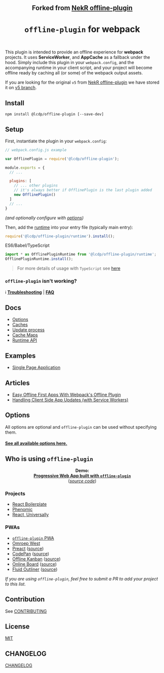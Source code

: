 ﻿<div align="center">
<h2>Forked from <a href="https://github.com/NekR/offline-plugin" alt="original-offline-plugin">NekR offline-plugin</a></h2>

  <h1><code>offline-plugin</code> for webpack</h1>

</div>
<br>

This plugin is intended to provide an offline experience for **webpack** projects. It uses **ServiceWorker**, and **AppCache** as a fallback under the hood. Simply include this plugin in your ``webpack.config``, and the accompanying runtime in your client script, and your project will become offline ready by caching all (or some) of the webpack output assets.

If you are looking for the original `v5` from <a href="https://github.com/NekR/offline-plugin" alt="original-offline-plugin">NekR offline-plugin</a> we have stored it on <a href="https://github.com/LeComptoirDesPharmacies/offline-plugin/tree/v5">v5 branch</a>.

## Install

`npm install @lcdp/offline-plugin [--save-dev]`

## Setup

First, instantiate the plugin in your `webpack.config`:

```js
// webpack.config.js example

var OfflinePlugin = require('@lcdp/offline-plugin');

module.exports = {
  // ...

  plugins: [
    // ... other plugins
    // it's always better if OfflinePlugin is the last plugin added
    new OfflinePlugin()
  ]
  // ...
}
```
_(and optionally configure with [options](docs/options.md))_  

Then, add the [runtime](docs/runtime.md) into your entry file (typically main entry):

```js
require('@lcdp/offline-plugin/runtime').install();
```

ES6/Babel/TypeScript
```js
import * as OfflinePluginRuntime from '@lcdp/offline-plugin/runtime';
OfflinePluginRuntime.install();
```

> For more details of usage with `TypeScript` see [here](docs/typescript.md)

### `offline-plugin` isn't working?

:information_source: **[Troubleshooting](docs/troubleshooting.md)** | **[FAQ](docs/FAQ.md)**

## Docs

* [Options](docs/options.md)
* [Caches](docs/caches.md)
* [Update process](docs/updates.md)
* [Cache Maps](docs/cache-maps.md)
* [Runtime API](docs/runtime.md)

## Examples

* [Single Page Application](docs/examples/SPA.md)

## Articles

* [Easy Offline First Apps With Webpack's Offline Plugin](https://dev.to/kayis/easy-offline-first-apps-with-webpacks-offline-plugin)
* [Handling Client Side App Updates (with Service Workers)](https://zach.codes/handling-client-side-app-updates-with-service-workers/)

## Options

All options are optional and `offline-plugin` can be used without specifying them.

#### [See all available options here.](docs/options.md)

## Who is using `offline-plugin`

<div align="center">
  <strong>Demo:<br><a href="https://offline-plugin.now.sh/"> Progressive Web App built with <code>offline-plugin</code></a></strong><br>
  <div>(<a href="https://github.com/NekR/offline-plugin-pwa"><i>source code</i></a>)</div>
</div>

### Projects

* [React Boilerplate](https://github.com/mxstbr/react-boilerplate)
* [Phenomic](https://phenomic.io)
* [React, Universally](https://github.com/ctrlplusb/react-universally)

### PWAs

* [`offline-plugin` PWA](https://offline-plugin.now.sh/)
* [Omroep West](https://m.omroepwest.nl/)
* [Preact](https://preactjs.com/) ([source](https://github.com/developit/preact-www))
* [CodePan](https://codepan.net) ([source](https://github.com/egoist/codepan))
* [Offline Kanban](https://offline-kanban.herokuapp.com) ([source](https://github.com/sarmadsangi/offline-kanban))
* [Online Board](https://onlineboard.sonnywebdesign.com/) ([source](https://github.com/andreasonny83/online-board))
* [Fluid Outliner](https://fluid-notion.github.io/fluid-outliner/) ([source](https://github.com/fluid-notion/fluid-outliner))

_If you are using `offline-plugin`, feel free to submit a PR to add your project to this list._


## Contribution

See [CONTRIBUTING](CONTRIBUTING.md)

## License

[MIT](LICENSE.md)  

## CHANGELOG

[CHANGELOG](CHANGELOG.md)

